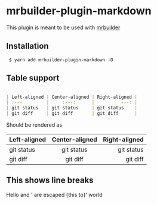 mrbuilder-plugin-markdown
===
This plugin is meant to be used with [mrbuilder](https://github.com/jspears/mrbuilder)

## Installation
```shell
 $ yarn add mrbuilder-plugin-markdown -D
```

## Table support

```markdown

| Left-aligned | Center-aligned | Right-aligned |
| :---         |     :---:      |          ---: |
| git status   | git status     | git status    |
| git diff     | git diff       | git diff      |


```
Should be rendered as

| Left-aligned | Center-aligned | Right-aligned |
| :---         |     :---:      |          ---: |
| git status   | git status     | git status    |
| git diff     | git diff       | git diff      |


## This shows line breaks
Hello and ' are escaped {this to}'
world
